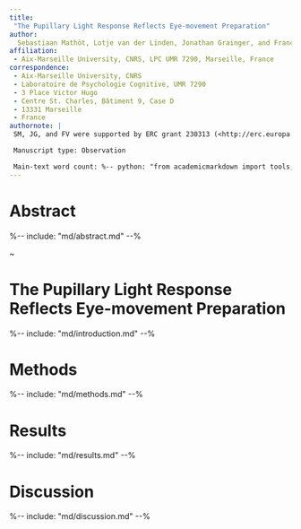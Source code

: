 ```yaml
---
title:
 "The Pupillary Light Response Reflects Eye-movement Preparation"
author:
  Sebastiaan Mathôt, Lotje van der Linden, Jonathan Grainger, and Françoise Vitu
affiliation:
 - Aix-Marseille University, CNRS, LPC UMR 7290, Marseille, France
correspondence:
 - Aix-Marseille University, CNRS
 - Laboratoire de Psychologie Cognitive, UMR 7290
 - 3 Place Victor Hugo
 - Centre St. Charles, Bâtiment 9, Case D
 - 13331 Marseille
 - France
authornote: |
 SM, JG, and FV were supported by ERC grant 230313 (<http://erc.europa.eu/>). LvdL was supported by a grant ('allocation de recherche') from the French ministry of research (2012–2015). The funders had no role in study design, data collection and analysis, decision to publish, or preparation of the manuscript. The authors declare no competing financial interests.

 Manuscript type: Observation

 Main-text word count: %-- python: "from academicmarkdown import tools; print tools.wordCount(['md/introduction.md', 'md/methods.md', 'md/results.md', 'md/discussion.md'])" --%
---
```


# Abstract

%-- include: "md/abstract.md" --%

~

# The Pupillary Light Response Reflects Eye-movement Preparation

%-- include: "md/introduction.md" --%

# Methods

%-- include: "md/methods.md" --%

# Results

%-- include: "md/results.md" --%

# Discussion

%-- include: "md/discussion.md" --%

